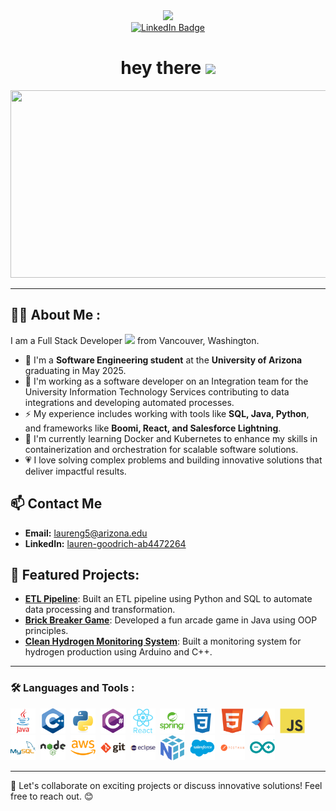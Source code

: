 <div id="header" align="center">
  <img src="https://i.giphy.com/media/v1.Y2lkPTc5MGI3NjExMTh3eWJqdzB6cmpjeGEwOGoxanJlMHFrNjZ2cG55Zzd0dmNtaGkxZiZlcD12MV9pbnRlcm5hbF9naWZfYnlfaWQmY3Q9cw/vLlpbDafjgHystuJ0a/giphy.gif" width="100"/>
  <div id="badges">
    <a href="http://www.linkedin.com/in/lauren-goodrich-ab4472264">
      <img src="https://img.shields.io/badge/LinkedIn-blue?style=for-the-badge&logo=linkedin&logoColor=white" alt="LinkedIn Badge"/>
    </a>
  </div>
  <h1>
    hey there
    <img src="https://media.giphy.com/media/hvRJCLFzcasrR4ia7z/giphy.gif" width="30px"/>
  </h1>
  <div align="center">
    <img src="https://i.giphy.com/media/v1.Y2lkPTc5MGI3NjExanRrODZmeXN2OWVyb2ZycHYwZW1sMWUwYno2cnNseG45bjg0YTFueCZlcD12MV9pbnRlcm5hbF9naWZfYnlfaWQmY3Q9Zw/1GEATImIxEXVR79Dhk/giphy.gif" width="600" height="300"/>
  </div>
</div>

---

## :woman_technologist: About Me :
I am a Full Stack Developer <img src="https://media.giphy.com/media/WUlplcMpOCEmTGBtBW/giphy.gif" width="30"> from Vancouver, Washington.
- :telescope: I'm a **Software Engineering student** at the **University of Arizona** graduating in May 2025.
- :seedling: I'm working as a software developer on an Integration team for the University Information Technology Services contributing to data integrations and developing automated processes.
- :zap: My experience includes working with tools like **SQL, Java, Python**, and frameworks like **Boomi, React, and Salesforce Lightning**.
- 🧐 I'm currently learning Docker and Kubernetes to enhance my skills in containerization and orchestration for scalable software solutions.
- 💗 I love solving complex problems and building innovative solutions that deliver impactful results.

## 📫 Contact Me

- **Email:** [laureng5@arizona.edu](mailto:laureng5@arizona.edu)  
- **LinkedIn:** [lauren-goodrich-ab4472264](https://www.linkedin.com)

## 🌟 Featured Projects:
- [**ETL Pipeline**](https://github.com/yourusername/etl-pipeline): Built an ETL pipeline using Python and SQL to automate data processing and transformation.
- [**Brick Breaker Game**](https://github.com/yourusername/brick-breaker): Developed a fun arcade game in Java using OOP principles.
- [**Clean Hydrogen Monitoring System**](https://github.com/yourusername/clean-hydrogen): Built a monitoring system for hydrogen production using Arduino and C++.


---

### :hammer_and_wrench: Languages and Tools :
<div>
  <img src="https://github.com/devicons/devicon/blob/master/icons/java/java-original-wordmark.svg" title="Java" alt="Java" width="40" height="40"/>&nbsp;
  <img src="https://github.com/devicons/devicon/blob/master/icons/cplusplus/cplusplus-original.svg" title="C++" **alt="C++" width="40" height="40"/>&nbsp;
  <img src="https://github.com/devicons/devicon/blob/master/icons/python/python-original.svg" title="Python" **alt="Python" width="40" height="40"/>&nbsp;
  <img src="https://github.com/devicons/devicon/blob/master/icons/csharp/csharp-original.svg" title="C#" **alt="C#" width="40" height="40"/>&nbsp;
  <img src="https://github.com/devicons/devicon/blob/master/icons/react/react-original-wordmark.svg" title="React" alt="React" width="40" height="40"/>&nbsp;
  <img src="https://github.com/devicons/devicon/blob/master/icons/spring/spring-original-wordmark.svg" title="Spring" alt="Spring" width="40" height="40"/>&nbsp;
  <img src="https://github.com/devicons/devicon/blob/master/icons/css3/css3-plain-wordmark.svg"  title="CSS3" alt="CSS" width="40" height="40"/>&nbsp;
  <img src="https://github.com/devicons/devicon/blob/master/icons/html5/html5-original.svg" title="HTML5" alt="HTML" width="40" height="40"/>&nbsp;
  <img src="https://github.com/devicons/devicon/blob/master/icons/matlab/matlab-original.svg" title="MatLab" alt="MatLab" width="40" height="40"/>&nbsp;
  <img src="https://github.com/devicons/devicon/blob/master/icons/javascript/javascript-original.svg" title="JavaScript" alt="JavaScript" width="40" height="40"/>&nbsp;
  <img src="https://github.com/devicons/devicon/blob/master/icons/mysql/mysql-original-wordmark.svg" title="MySQL"  alt="MySQL" width="40" height="40"/>&nbsp;
  <img src="https://github.com/devicons/devicon/blob/master/icons/nodejs/nodejs-original-wordmark.svg" title="NodeJS" alt="NodeJS" width="40" height="40"/>&nbsp;
  <img src="https://github.com/devicons/devicon/blob/master/icons/amazonwebservices/amazonwebservices-plain-wordmark.svg" title="AWS" alt="AWS" width="40" height="40"/>&nbsp;
  <img src="https://github.com/devicons/devicon/blob/master/icons/git/git-original-wordmark.svg" title="Git" **alt="Git" width="40" height="40"/>&nbsp;
  <img src="https://github.com/devicons/devicon/blob/master/icons/eclipse/eclipse-original-wordmark.svg" title="Eclipse" **alt="Eclipse" width="40" height="40"/>&nbsp;
  <img src="https://github.com/devicons/devicon/blob/master/icons/numpy/numpy-original.svg" title="NumPy" **alt="NumPy" width="40" height="40"/>&nbsp;
  <img src="https://github.com/devicons/devicon/blob/master/icons/salesforce/salesforce-original.svg" title="Salesforce" **alt="Salesforce" width="40" height="40"/>&nbsp;
  <img src="https://github.com/devicons/devicon/blob/master/icons/postman/postman-original-wordmark.svg" title="Postman" **alt="Postman" width="40" height="40"/>&nbsp;
  <img src="https://github.com/devicons/devicon/blob/master/icons/arduino/arduino-original.svg" title="Arduino" **alt="Arduino" width="40" height="40"/>
</div>

---
🚀 Let's collaborate on exciting projects or discuss innovative solutions! Feel free to reach out. 😊
